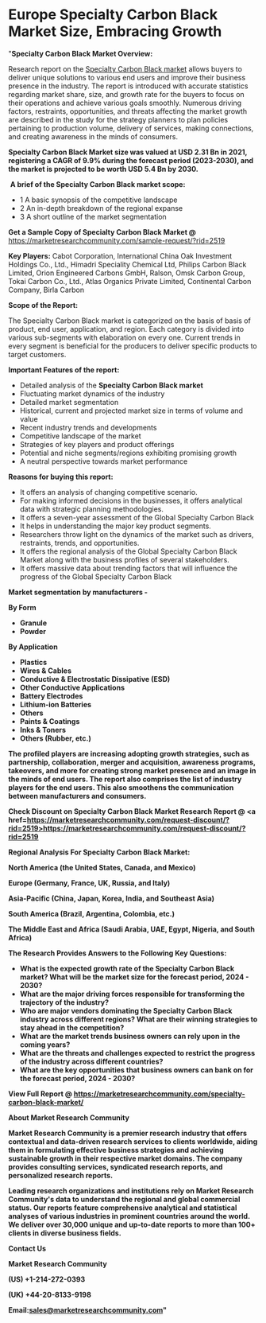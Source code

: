 # Europe Specialty Carbon Black Market Size, Embracing Growth
"<strong>Specialty Carbon Black Market Overview:</strong>

Research report on the <a href=https://marketresearchcommunity.com/specialty-carbon-black-market/>Specialty Carbon Black market</a> allows buyers to deliver unique solutions to various end users and improve their business presence in the industry. The report is introduced with accurate statistics regarding market share, size, and growth rate for the buyers to focus on their operations and achieve various goals smoothly. Numerous driving factors, restraints, opportunities, and threats affecting the market growth are described in the study for the strategy planners to plan policies pertaining to production volume, delivery of services, making connections, and creating awareness in the minds of consumers.

<strong>Specialty Carbon Black Market size was valued at USD 2.31 Bn in 2021, registering a CAGR of 9.9% during the forecast period (2023-2030), and the market is projected to be worth USD 5.4 Bn by 2030.</strong>

 <Strong>A brief of the Specialty Carbon Black market scope:</Strong>
<ul>
 <li>1  A basic synopsis of the competitive landscape</li>
 <li>2  An in-depth breakdown of the regional expanse</li>
 <li>3  A short outline of the market segmentation</li>
</ul>
<strong>Get a Sample Copy of Specialty Carbon Black Market @ </b></strong><a href=https://marketresearchcommunity.com/sample-request/?rid=2519><u>https://marketresearchcommunity.com/sample-request/?rid=2519</u></a>

<strong>Key Players:</strong> 
Cabot Corporation, International China Oak Investment Holdings Co., Ltd., Himadri Speciality Chemical Ltd, Philips Carbon Black Limited, Orion Engineered Carbons GmbH, Ralson, Omsk Carbon Group, Tokai Carbon Co., Ltd., Atlas Organics Private Limited, Continental Carbon Company, Birla Carbon

<strong>Scope of the Report:</strong>

The Specialty Carbon Black market is categorized on the basis of basis of product, end user, application, and region. Each category is divided into various sub-segments with elaboration on every one. Current trends in every segment is beneficial for the producers to deliver specific products to target customers.

<strong><b>Important Features of the report:</b></strong>
<ul>
  <li>Detailed analysis of the <strong><b>Specialty Carbon Black </b></strong><strong><b>market</b></strong></li>
  <li>Fluctuating market dynamics of the industry</li>
  <li>Detailed market segmentation</li>
  <li>Historical, current and projected market size in terms of volume and value</li>
  <li>Recent industry trends and developments</li>
  <li>Competitive landscape of the market</li>
  <li>Strategies of key players and product offerings</li>
  <li>Potential and niche segments/regions exhibiting promising growth</li>
  <li>A neutral perspective towards market performance</li>
</ul>
<strong><b>Reasons for buying this report:</b></strong>
<ul>
  <li>It offers an analysis of changing competitive scenario.</li>
  <li>For making informed decisions in the businesses, it offers analytical data with strategic planning methodologies.</li>
  <li>It offers a seven-year assessment of the Global Specialty Carbon Black</li>
  <li>It helps in understanding the major key product segments.</li>
  <li>Researchers throw light on the dynamics of the market such as drivers, restraints, trends, and opportunities.</li>
  <li>It offers the regional analysis of the Global Specialty Carbon Black Market along with the business profiles of several stakeholders.</li>
  <li>It offers massive data about trending factors that will influence the progress of the Global Specialty Carbon Black</li>
</ul>

<strong>Market segmentation by manufacturers -</strong>


<strong><strong>By Form</strong></h4>
<ul>
 	<li>Granule</li>
 	<li>Powder</li>
</ul>
<strong><strong>By Application</strong></h4>
<ul>
 	<li>Plastics</li>
 	<li>Wires &amp; Cables</li>
 	<li>Conductive &amp; Electrostatic Dissipative (ESD)</li>
 	<li>Other Conductive Applications</li>
 	<li>Battery Electrodes</li>
 	<li>Lithium-ion Batteries</li>
 	<li>Others</li>
 	<li>Paints &amp; Coatings</li>
 	<li>Inks &amp; Toners</li>
 	<li>Others (Rubber, etc.)</li>
</ul>

The profiled players are increasing adopting growth strategies, such as partnership, collaboration, merger and acquisition, awareness programs, takeovers, and more for creating strong market presence and an image in the minds of end users. The report also comprises the list of industry players for the end users. This also smoothens the communication between manufacturers and consumers.

<strong><b>Check Discount on Specialty Carbon Black Market Research Report @ </b></strong><a href=https://marketresearchcommunity.com/request-discount/?rid=2519><u>https://marketresearchcommunity.com/request-discount/?rid=2519</u></a>

<strong>Regional Analysis For Specialty Carbon Black Market:</strong>

<strong>North America</strong> (the United States, Canada, and Mexico)

<strong>Europe</strong> (Germany, France, UK, Russia, and Italy)

<strong>Asia-Pacific</strong> (China, Japan, Korea, India, and Southeast Asia)

<strong>South America</strong> (Brazil, Argentina, Colombia, etc.)

<strong>The Middle East and Africa</strong> (Saudi Arabia, UAE, Egypt, Nigeria, and South Africa)

<strong>The Research Provides Answers to the Following Key Questions:</strong>
<ul>
 	<li>What is the expected growth rate of the Specialty Carbon Black market? What will be the market size for the forecast period, 2024 - 2030?</li>
 	<li>What are the major driving forces responsible for transforming the trajectory of the industry?</li>
 	<li>Who are major vendors dominating the Specialty Carbon Black industry across different regions? What are their winning strategies to stay ahead in the competition?</li>
 	<li>What are the market trends business owners can rely upon in the coming years?</li>
 	<li>What are the threats and challenges expected to restrict the progress of the industry across different countries?</li>
 	<li>What are the key opportunities that business owners can bank on for the forecast period, 2024 - 2030?</li>
</ul>

<strong>View Full Report @</strong> <a href=https://marketresearchcommunity.com/specialty-carbon-black-market/>https://marketresearchcommunity.com/specialty-carbon-black-market/</a>

<strong>About Market Research Community</strong>

Market Research Community is a premier research industry that offers contextual and data-driven research services to clients worldwide, aiding them in formulating effective business strategies and achieving sustainable growth in their respective market domains. The company provides consulting services, syndicated research reports, and personalized research reports.

Leading research organizations and institutions rely on Market Research Community's data to understand the regional and global commercial status. Our reports feature comprehensive analytical and statistical analyses of various industries in prominent countries around the world. We deliver over 30,000 unique and up-to-date reports to more than 100+ clients in diverse business fields.

<strong>Contact Us</strong>

<strong>Market Research Community</strong>

(US) +1-214-272-0393

(UK) +44-20-8133-9198

<strong>Email:</strong>sales@marketresearchcommunity.com"
